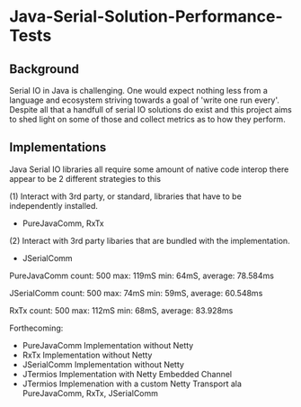 # Java-Serial-Solution-Performance-Tests

## Background
Serial IO in Java is challenging. One would expect nothing less from a language and ecosystem striving towards a goal of 'write one run every'. Despite all that a handfull of serial IO solutions do exist and this project aims to shed light on some of those and collect metrics as to how they perform.

## Implementations
Java Serial IO libraries all require some amount of native code interop there appear to be 2 different strategies to this

(1) Interact with 3rd party, or standard, libraries that have to be independently installed.
- PureJavaComm, RxTx

(2) Interact with 3rd party libaries that are bundled with the implementation.
- JSerialComm




PureJavaComm
count: 500 max: 119mS min: 64mS, average: 78.584ms

JSerialComm
count: 500 max: 74mS min: 59mS, average: 60.548ms

RxTx
count: 500 max: 112mS min: 68mS, average: 83.928ms

Forthecoming:
- PureJavaComm Implementation without Netty
- RxTx Implementation without Netty
- JSerialComm Implementation without Netty
- JTermios Implementation with Netty Embedded Channel
- JTermios Implemenation with a custom Netty Transport ala PureJavaComm, RxTx, JSerialComm
